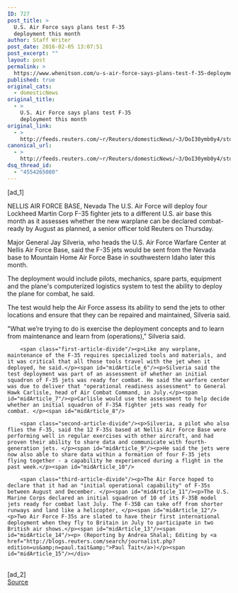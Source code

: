 ```yaml
---
ID: 727
post_title: >
  U.S. Air Force says plans test F-35
  deployment this month
author: Staff Writer
post_date: 2016-02-05 13:07:51
post_excerpt: ""
layout: post
permalink: >
  https://www.whenitson.com/u-s-air-force-says-plans-test-f-35-deployment-this-month/
published: true
original_cats:
  - domesticNews
original_title:
  - >
    U.S. Air Force says plans test F-35
    deployment this month
original_link:
  - >
    http://feeds.reuters.com/~r/Reuters/domesticNews/~3/DoI30ymb0y4/story01.htm
canonical_url:
  - >
    http://feeds.reuters.com/~r/Reuters/domesticNews/~3/DoI30ymb0y4/story01.htm
dsq_thread_id:
  - "4554265080"
---
```

 [ad_1]
<br><div id="articleText">
<span id="midArticle_start"/>

<span id="midArticle_0"/><span class="focusParagraph" readability="6"><p><span class="articleLocation">NELLIS AIR FORCE BASE, Nevada</span> The U.S. Air Force will deploy four Lockheed Martin Corp F-35 fighter jets to a different U.S. air base this month as it assesses whether the new warplane can be declared combat-ready by August as planned, a senior officer told Reuters on Thursday.</p></span><span id="midArticle_1"/><p>Major General Jay Silveria, who heads the U.S. Air Force Warfare Center at Nellis Air Force Base, said the F-35 jets would be sent from the Nevada base to Mountain Home Air Force Base in southwestern Idaho later this month. </p><span id="midArticle_2"/><p>The deployment would include pilots, mechanics, spare parts, equipment and the plane's computerized logistics system to test the ability to deploy the plane for combat, he said.</p><span id="midArticle_3"/><p>The test would help the Air Force assess its ability to send the jets to other locations and ensure that they can be repaired and maintained, Silveria said.</p><span id="midArticle_4"/><p>"What we’re trying to do is exercise the deployment concepts and to learn from maintenance and learn from (operations)," Silveria said.</p><span id="midArticle_5"/>
        
        <span class="first-article-divide"/><p>Like any warplane, maintenance of the F-35 requires specialized tools and materials, and it was critical that all those tools travel with the jet when it deployed, he said.</p><span id="midArticle_6"/><p>Silveria said the test deployment was part of an assessment of whether an initial squadron of F-35 jets was ready for combat. He said the warfare center was due to deliver that "operational readiness assessment" to General Hawk Carlisle, head of Air Combat Command, in July.</p><span id="midArticle_7"/><p>Carlisle would use the assessment to help decide whether an initial squadron of F-35A fighter jets was ready for combat. </p><span id="midArticle_8"/>
        
        <span class="second-article-divide"/><p>Silveria, a pilot who also flies the F-35, said the 12 F-35s based at Nellis Air Force Base were performing well in regular exercises with other aircraft, and had proven their ability to share data and communicate with fourth-generation jets. </p><span id="midArticle_9"/><p>He said the jets were now also able to share data within a formation of four F-35 jets flying together - a capability he experienced during a flight in the past week.</p><span id="midArticle_10"/>
        
        <span class="third-article-divide"/><p>The Air Force hoped to declare that it had an "initial operational capability" of F-35s between August and December. </p><span id="midArticle_11"/><p>The U.S. Marine Corps declared an initial squadron of 10 of its F-35B model jets ready for combat last July. The F-35B can take off from shorter runways and land like a helicopter, </p><span id="midArticle_12"/><p>Two Air Force F-35s are slated to have their first international deployment when they fly to Britain in July to participate in two British air shows.</p><span id="midArticle_13"/><span id="midArticle_14"/><p> (Reporting by Andrea Shalal; Editing by <a href="http://blogs.reuters.com/search/journalist.php?edition=us&amp;n=paul.tait&amp;">Paul Tait</a>)</p><span id="midArticle_15"/></div>
<br>[ad_2]
<br><a href="http://feeds.reuters.com/~r/Reuters/domesticNews/~3/DoI30ymb0y4/story01.htm">Source </a>